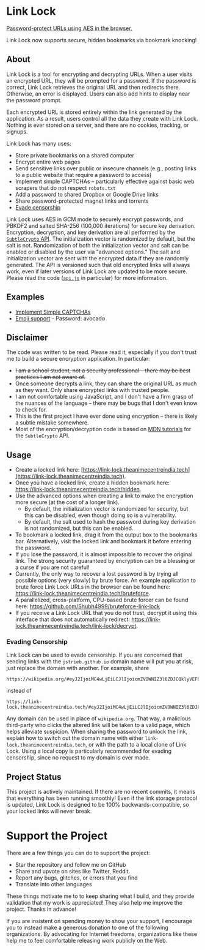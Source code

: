 # Link Lock

[Password-protect URLs using AES in the
browser.](https://link-lock.theanimecentreindia.tech)

Link Lock now supports secure, hidden bookmarks via bookmark knocking!



## About

Link Lock is a tool for encrypting and decrypting URLs. When a user visits an
encrypted URL, they will be prompted for a password. If the password is
correct, Link Lock retrieves the original URL and then redirects there.
Otherwise, an error is displayed. Users can also add hints to display near the
password prompt.

Each encrypted URL is stored entirely within the link generated by the
application. As a result, users control all the data they create with Link
Lock. Nothing is ever stored on a server, and there are no cookies, tracking,
or signups.

Link Lock has many uses:

- Store private bookmarks on a shared computer
- Encrypt entire web pages
- Send sensitive links over public or insecure channels (e.g., posting links
  to a public website that require a password to access)
- Implement simple CAPTCHAs – particularly effective against basic web scrapers
  that do not respect `robots.txt`
- Add a password to shared Dropbox or Google Drive links
- Share password-protected magnet links and torrents
- [Evade censorship](#evading-censorship)

Link Lock uses AES in GCM mode to securely encrypt passwords, and PBKDF2 and
salted SHA-256 (100,000 iterations) for secure key derivation. Encryption,
decryption, and key derivation are all performed by the [`SubtleCrypto`
API](https://developer.mozilla.org/en-US/docs/Web/API/SubtleCrypto). The
initialization vector is randomized by default, but the salt is not.
Randomization of both the initialization vector and salt can be enabled or
disabled by the user via "advanced options." The salt and initialization vector
are sent with the encrypted data if they are randomly generated. The API is
versioned such that old encrypted links will always work, even if later
versions of Link Lock are updated to be more secure. Please read the code
([`api.js`](https://github.com/Shubh4999/link-lock/blob/master/api.js) in
particular) for more information.


## Examples

- [Implement Simple CAPTCHAs](https://link-lock.theanimecentreindia.tech/#eyJ2IjoiMC4wLjEiLCJlIjoicmZVOWNIZ3l6ZDJCQklyVEF6bS8rNnUxM2xGQ3UxN2wrYWVNM25QOC9nNlRJU3pnc21YUlFMQVJ0QjMrczNERG8yWFN2RXdZNUhkeEdhWTJyNmljTnpNWVNoYkdwV0xtMnVMQ3pHNVAiLCJoIjoiMSArIDEgPSA/IiwicyI6IkRxQW1iRnQ2ZUJWU2UxcjRFeXVlTkE9PSIsImkiOiJGQjA0QU5yUURvbjI0UEw5In0=)
- [Emoji
  support](https://link-lock.theanimecentreindia.tech/#eyJ2IjoiMC4wLjEiLCJlIjoiYWlHRnJVUC93RGhjQ3lCaEt6ZVhpSU93bjNVVllCNmpiRWtUOXNmbCthUGFuMlhFdVAvQWJUeHRKeFhCaFBMQjBBajhPSWUwMFNxSHByTzBMNmdBSWJQTWtZeDJEbnNUMmExYlRldzBXUT09IiwiaCI6IvCfpZEiLCJzIjoicDArelJaQUhKL1JRcnFSNjZJbjNMUT09IiwiaSI6ImVOVjVvOS9qK1VpT2RMUEUifQ==) - Password: avocado



## Disclaimer

The code was written to be read. Please read it, especially if you don't trust
me to build a secure encryption application. In particular:

- ~~I am a school student, not a security professional – there may be best
  practices I am not aware of.~~
- Once someone decrypts a link, they can share the original URL as much as they
  want. Only share encrypted links with trusted people.
- I am not comfortable using JavaScript, and I don't have a firm grasp of the
  nuances of the language – there may be bugs that I don't even know to check
  for.
- This is the first project I have ever done using encryption – there is likely
  a subtle mistake somewhere.
- Most of the encryption/decryption code is based on [MDN
  tutorials](https://developer.mozilla.org/en-US/docs/Web/API/SubtleCrypto/deriveKey#PBKDF2_2)
  for the `SubtleCrypto` API.



## Usage

- Create a locked link here: [https://link-lock.theanimecentreindia.tech](https://link-lock.theanimecentreindia.tech).
- Once you have a locked link, create a hidden bookmark here:
  <https://link-lock.theanimecentreindia.tech/hidden>.
- Use the advanced options when creating a link to make the encryption more
  secure (at the cost of a longer link).
    - By default, the initialization vector is randomized for security, but
      this can be disabled, even though doing so is a vulnerability.
    - By default, the salt used to hash the password during key derivation is
      not randomized, but this can be enabled.
- To bookmark a locked link, drag it from the output box to the bookmarks bar.
  Alternatively, visit the locked link and bookmark it before entering the
  password.
- If you lose the password, it is almost impossible to recover the original
  link. The strong security guaranteed by encryption can be a blessing or a
  curse if you are not careful!
- Currently, the only way to recover a lost password is by trying all possible
  options (very slowly) by brute force. An example application to brute force
  Link Lock URLs in the browser can be found here:
  <https://link-lock.theanimecentreindia.tech/bruteforce>.
- A parallelized, cross-platform, CPU-based brute forcer can be found here:
  <https://github.com/Shubh4999/bruteforce-link-lock>
- If you receive a Link Lock URL that you do not trust, decrypt it using this
  interface that does not automatically redirect:
  <https://link-lock.theanimecentreindia.tech/link-lock/decrypt>.

### Evading Censorship

Link Lock can be used to evade censorship. If you are concerned that sending
links with the `jstrieb.github.io` domain name will put you at risk, just
replace the domain with another. For example, share

```
https://wikipedia.org/#eyJ2IjoiMC4wLjEiLCJlIjoicmZVOWNIZ3l6ZDJCQklyVEF6bS8rNnUxM2xGQ3UxN2wrYWVNM25QOC9nNlRJU3pnc21YUlFMQVJ0QjMrczNERG8yWFN2RXdZNUhkeEdhWTJyNmljTnpNWVNoYkdwV0xtMnVMQ3pHNVAiLCJoIjoiMSArIDEgPSA/IiwicyI6IkRxQW1iRnQ2ZUJWU2UxcjRFeXVlTkE9PSIsImkiOiJGQjA0QU5yUURvbjI0UEw5In0=
```

instead of

```
https://link-lock.theanimecentreindia.tech/#eyJ2IjoiMC4wLjEiLCJlIjoicmZVOWNIZ3l6ZDJCQklyVEF6bS8rNnUxM2xGQ3UxN2wrYWVNM25QOC9nNlRJU3pnc21YUlFMQVJ0QjMrczNERG8yWFN2RXdZNUhkeEdhWTJyNmljTnpNWVNoYkdwV0xtMnVMQ3pHNVAiLCJoIjoiMSArIDEgPSA/IiwicyI6IkRxQW1iRnQ2ZUJWU2UxcjRFeXVlTkE9PSIsImkiOiJGQjA0QU5yUURvbjI0UEw5In0=
```

Any domain can be used in place of `wikipedia.org`. That way, a malicious
third-party who clicks the altered link will be taken to a valid page, which
helps alleviate suspicion. When sharing the password to unlock the link,
explain how to switch out the domain name with either
`link-lock.theanimecentreindia.tech`, or with the path to a local clone of Link Lock.
Using a local copy is particularly recommended for evading censorship, since no
request to my domain is ever made.
## Project Status

This project is actively maintained. If there are no recent commits, it means
that everything has been running smoothly! Even if the link storage protocol
is updated, Link Lock is designed to be 100% backwards-compatible, so your
locked links will never break.



# Support the Project

There are a few things you can do to support the project:

- Star the repository and follow me on GitHub
- Share and upvote on sites like Twitter, Reddit.
- Report any bugs, glitches, or errors that you find
- Translate into other languages

These things motivate me to to keep sharing what I build, and they provide
validation that my work is appreciated! They also help me improve the project.
Thanks in advance!

If you are insistent on spending money to show your support, I encourage you to
instead make a generous donation to one of the following organizations. By
advocating for Internet freedoms, organizations like these help me to feel
comfortable releasing work publicly on the Web.
